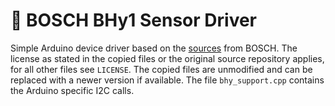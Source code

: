 # 🧭 BOSCH BHy1 Sensor Driver

Simple Arduino device driver based on the [sources](https://github.com/BoschSensortec/BHy1_driver_and_MCU_solution)
from BOSCH. The license as stated in the copied files or the original source
repository applies, for all other files see `LICENSE`. The copied files are
unmodified and can be replaced with a newer version if available. The file
`bhy_support.cpp` contains the Arduino specific I2C calls.
